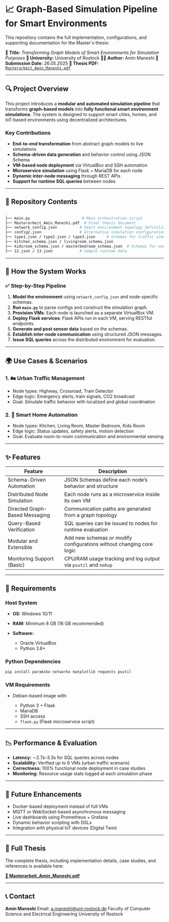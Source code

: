 # 📈 Graph-Based Simulation Pipeline for Smart Environments

This repository contains the full implementation, configurations, and supporting documentation for the Master's thesis:

**📄 Title:** *Transforming Graph Models of Smart Environments for Simulation Purposes*
**🏫 University:** University of Rostock
**👨‍🎓 Author:** Amin Maneshi
**📅 Submission Date:** 26.05.2025
**🔗 Thesis PDF:** [`Masterarbeit_Amin_Maneshi.pdf`](./Masterarbeit_Amin_Maneshi.pdf)

---

## 🔍 Project Overview

This project introduces a **modular and automated simulation pipeline** that transforms **graph-based models** into **fully functional smart environment simulations**. The system is designed to support smart cities, homes, and IoT-based environments using decentralized architectures.

### Key Contributions

* **End-to-end transformation** from abstract graph models to live simulations
* **Schema-driven data generation** and behavior control using JSON Schema
* **VM-based node deployment** via VirtualBox and SSH automation
* **Microservice simulation** using Flask + MariaDB for each node
* **Dynamic inter-node messaging** through REST APIs
* **Support for runtime SQL queries** between nodes

---

## 📂 Repository Contents

```bash
.
├── main.py                       # Main orchestration script
├── Masterarbeit_Amin_Maneshi.pdf  # Final thesis document
├── network_config.json          # Smart environment topology definition
├── config2.json                 # Alternative simulation configuration
├── type1.json / type2.json / type3.json     # Schemas for traffic simulation nodes
├── kitchen_schema.json / livingroom_schema.json
├── kidsroom_schema.json / masterbedroom_schema.json  # Schemas for smart home rooms
├── 12.json / 13.json            # Sample runtime data
```

---

## 🚀 How the System Works

### ✅ Step-by-Step Pipeline

1. **Model the environment** using `network_config.json` and node-specific schemas.
2. **Run `main.py`** to parse configs and construct the simulation graph.
3. **Provision VMs**: Each node is launched as a separate VirtualBox VM.
4. **Deploy Flask services**: Flask APIs run in each VM, serving RESTful endpoints.
5. **Generate and post sensor data** based on the schemas.
6. **Establish inter-node communication** using structured JSON messages.
7. **Issue SQL queries** across the distributed environment for evaluation.

---

## 🌍 Use Cases & Scenarios

### 1. 🏍️ Urban Traffic Management

* Node types: Highway, Crossroad, Train Detector
* Edge logic: Emergency alerts, train signals, CO2 broadcast
* Goal: Simulate traffic behavior with localized and global coordination

### 2. 🏡 Smart Home Automation

* Node types: Kitchen, Living Room, Master Bedroom, Kids Room
* Edge logic: Status updates, safety alerts, motion detection
* Goal: Evaluate room-to-room communication and environmental sensing

---

## ✨ Features

| Feature                        | Description                                                          |
| ------------------------------ | -------------------------------------------------------------------- |
| Schema-Driven Automation       | JSON Schemas define each node’s behavior and structure               |
| Distributed Node Simulation    | Each node runs as a microservice inside its own VM                   |
| Directed Graph-Based Messaging | Communication paths are generated from a graph topology              |
| Query-Based Verification       | SQL queries can be issued to nodes for runtime evaluation            |
| Modular and Extensible         | Add new schemas or modify configurations without changing core logic |
| Monitoring Support (Basic)     | CPU/RAM usage tracking and log output via `psutil` and `nohup`       |

---

## 🔧 Requirements

### Host System

* **OS:** Windows 10/11
* **RAM:** Minimum 8 GB (16 GB recommended)
* **Software:**

  * Oracle VirtualBox
  * Python 3.8+

### Python Dependencies

```bash
pip install paramiko networkx matplotlib requests psutil
```

### VM Requirements

* Debian-based image with:

  * Python 3 + Flask
  * MariaDB
  * SSH access
  * `flask.py` (Flask microservice script)

---

## 📉 Performance & Evaluation

* **Latency:** ∼2.7s–3.3s for SQL queries across nodes
* **Scalability:** Verified up to 6 VMs (urban traffic scenario)
* **Correctness:** 100% functional node deployment in case studies
* **Monitoring:** Resource usage stats logged at each simulation phase

---

## 🤜 Future Enhancements

* Docker-based deployment instead of full VMs
* MQTT or WebSocket-based asynchronous messaging
* Live dashboards using Prometheus + Grafana
* Dynamic behavior scripting with DSLs
* Integration with physical IoT devices (Digital Twin)

---

## 📖 Full Thesis

The complete thesis, including implementation details, case studies, and references is available here:

[**📄 Masterarbeit\_Amin\_Maneshi.pdf**](./Masterarbeit_Amin_Maneshi.pdf)

---

## 📞 Contact

**Amin Maneshi**
Email: [a.maneshi@uni-rostock.de](mailto:a.maneshi@uni-rostock.de)
Faculty of Computer Science and Electrical Engineering
University of Rostock


